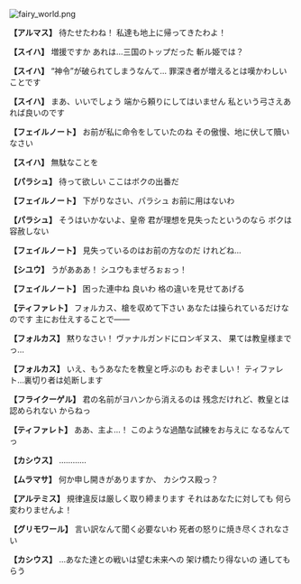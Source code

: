 
![fairy_world.png](../images/backgrounds/fairy_world.png)

**【アルマス】**
待たせたわね！
私達も地上に帰ってきたわよ！

**【スイハ】**
増援ですか
あれは…三国のトップだった
斬ル姫では？

**【スイハ】**
“神令”が破られてしまうなんて…
罪深き者が増えるとは嘆かわしい
ことです

**【スイハ】**
まあ、いいでしょう
端から頼りにしてはいません
私という弓さえあれば良いのです

**【フェイルノート】**
お前が私に命令をしていたのね
その傲慢、地に伏して贖いなさい

**【スイハ】**
無駄なことを

**【パラシュ】**
待って欲しい
ここはボクの出番だ

**【フェイルノート】**
下がりなさい、パラシュ
お前に用はないわ

**【パラシュ】**
そうはいかないよ、皇帝
君が理想を見失ったというのなら
ボクは容赦しない

**【フェイルノート】**
見失っているのはお前の方なのだ
けれどね…

**【シユウ】**
うがあああ！
シユウもまぜろぉぉっ！

**【フェイルノート】**
困った連中ね
良いわ
格の違いを見せてあげる

**【ティファレト】**
フォルカス、槍を収めて下さい
あなたは操られているだけなのです
主にお仕えすることで――

**【フォルカス】**
黙りなさい！
ヴァナルガンドにロンギヌス、
果ては教皇様までっ…

**【フォルカス】**
いえ、もうあなたを教皇と呼ぶのも
おぞましい！
ティファレト…裏切り者は処断します

**【フライクーゲル】**
君の名前がヨハンから消えるのは
残念だけれど、教皇とは認められない
からねっ

**【ティファレト】**
ああ、主よ…！
このような過酷な試練をお与えに
なるなんてっ

**【カシウス】**
…………

**【ムラマサ】**
何か申し開きがありますか、
カシウス殿っ？

**【アルテミス】**
規律違反は厳しく取り締まります
それはあなたに対しても
何ら変わりませんよ！

**【グリモワール】**
言い訳なんて聞く必要ないわ
死者の怒りに焼き尽くされなさい

**【カシウス】**
…あなた達との戦いは望む未来への
架け橋たり得ないの
通してもらう
